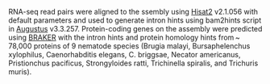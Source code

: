 RNA-seq read pairs were aligned to the ssembly using [Hisat2](http://daehwankimlab.github.io/hisat2/) v2.1.056 with default parameters and used to generate intron hints using bam2hints script in [Augustus](https://www.ncbi.nlm.nih.gov/pmc/articles/PMC1160219/) v3.3.257. Protein-coding genes on the assembly were predicted using [BRAKER](https://github.com/Gaius-Augustus/BRAKER) with the intron hints and protein homology hints from ~ 78,000 proteins of 9 nematode species (Brugia malayi, Bursaphelenchus xylophilus, Caenorhabditis elegans, C. briggsae, Necator americanus, Pristionchus pacificus, Strongyloides ratti, Trichinella spiralis, and Trichuris muris).
